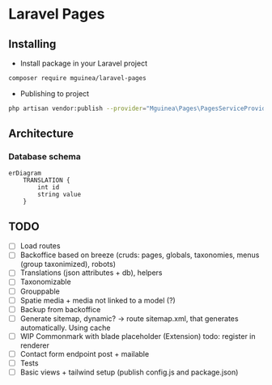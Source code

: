 # Laravel Pages

## Installing

-   Install package in your Laravel project

```bash
composer require mguinea/laravel-pages
```

-   Publishing to project

```bash
php artisan vendor:publish --provider="Mguinea\Pages\PagesServiceProvider"
```

## Architecture

### Database schema

```mermaid
erDiagram
    TRANSLATION {
        int id
        string value
    }
```

## TODO
- [ ] Load routes
- [ ] Backoffice based on breeze (cruds: pages, globals, taxonomies, menus (group taxonimized), robots)
- [ ] Translations (json attributes + db), helpers
- [ ] Taxonomizable
- [ ] Grouppable
- [ ] Spatie media + media not linked to a model (?)
- [ ] Backup from backoffice
- [ ] Generate sitemap, dynamic? -> route sitemap.xml, that generates automatically. Using cache
- [ ] WIP Commonmark with blade placeholder (Extension) todo: register in renderer
- [ ] Contact form endpoint post + mailable
- [ ] Tests
- [ ] Basic views + tailwind setup (publish config.js and package.json)
